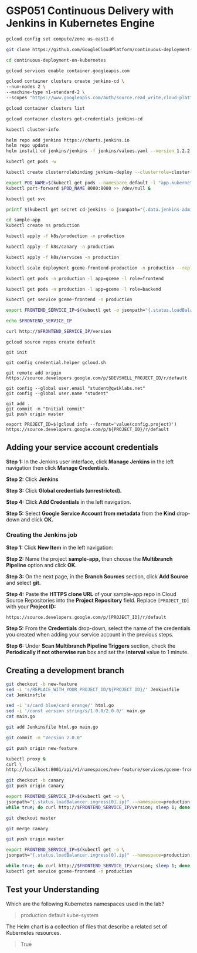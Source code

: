 # **GSP051** Continuous Delivery with Jenkins in Kubernetes Engine


```bash
gcloud config set compute/zone us-east1-d

git clone https://github.com/GoogleCloudPlatform/continuous-deployment-on-kubernetes.git

cd continuous-deployment-on-kubernetes

gcloud services enable container.googleapis.com

gcloud container clusters create jenkins-cd \
--num-nodes 2 \
--machine-type n1-standard-2 \
--scopes "https://www.googleapis.com/auth/source.read_write,cloud-platform"

```

```bash
gcloud container clusters list

gcloud container clusters get-credentials jenkins-cd

kubectl cluster-info

helm repo add jenkins https://charts.jenkins.io
helm repo update
helm install cd jenkins/jenkins -f jenkins/values.yaml --version 1.2.2 --wait

kubectl get pods -w

```

```bash
kubectl create clusterrolebinding jenkins-deploy --clusterrole=cluster-admin --serviceaccount=default:cd-jenkins

export POD_NAME=$(kubectl get pods --namespace default -l "app.kubernetes.io/component=jenkins-master" -l "app.kubernetes.io/instance=cd" -o jsonpath="{.items[0].metadata.name}")
kubectl port-forward $POD_NAME 8080:8080 >> /dev/null &

kubectl get svc

printf $(kubectl get secret cd-jenkins -o jsonpath="{.data.jenkins-admin-password}" | base64 --decode);echo
```

```bash
cd sample-app
kubectl create ns production

kubectl apply -f k8s/production -n production

kubectl apply -f k8s/canary -n production

kubectl apply -f k8s/services -n production
```

```bash
kubectl scale deployment gceme-frontend-production -n production --replicas 4

kubectl get pods -n production -l app=gceme -l role=frontend

kubectl get pods -n production -l app=gceme -l role=backend

kubectl get service gceme-frontend -n production

export FRONTEND_SERVICE_IP=$(kubectl get -o jsonpath="{.status.loadBalancer.ingress[0].ip}" --namespace=production services gceme-frontend)

echo $FRONTEND_SERVICE_IP

curl http://$FRONTEND_SERVICE_IP/version
```

```
gcloud source repos create default

git init

git config credential.helper gcloud.sh

git remote add origin https://source.developers.google.com/p/$DEVSHELL_PROJECT_ID/r/default

git config --global user.email "student@qwiklabs.net"
git config --global user.name "student"

git add .
git commit -m "Initial commit"
git push origin master

export PROJECT_ID=$(gcloud info --format='value(config.project)')
https://source.developers.google.com/p/${PROJECT_ID}/r/default
```

## Adding your service account credentials

**Step 1:** In the Jenkins user interface, click **Manage Jenkins** in the left navigation then click **Manage Credentials.**

**Step 2:** Click **Jenkins**

**Step 3:** Click **Global credentials (unrestricted).**

**Step 4:** Click **Add Credentials** in the left navigation.

**Step 5:** Select **Google Service Account from metadata** from the **Kind** drop-down and click **OK.**

### Creating the Jenkins job

**Step 1:** Click **New Item** in the left navigation:

**Step 2:** Name the project **sample-app,** then choose the **Multibranch Pipeline** option and click **OK.**

**Step 3:** On the next page, in the **Branch Sources** section, click **Add Source** and select **git.**

**Step 4:** Paste the **HTTPS clone URL** of your sample-app repo in Cloud Source Repositories into the **Project Repository** field. Replace `[PROJECT_ID]` with your **Project ID:**

```
https://source.developers.google.com/p/[PROJECT_ID]/r/default
```

**Step 5:** From the **Credentials** drop-down, select the name of the credentials you created when adding your service account in the previous steps.


**Step 6:** Under **Scan Multibranch Pipeline Triggers** section, check the **Periodically if not otherwise run** box and set the **Interval** value to 1 minute.

## Creating a development branch

```bash
git checkout -b new-feature
sed -i 's/REPLACE_WITH_YOUR_PROJECT_ID/${PROJECT_ID}/' Jenkinsfile
cat Jenkinsfile

sed -i 's/card blue/card orange/' html.go
sed -i '/const version string/s/1.0.0/2.0.0/' main.go
cat main.go

git add Jenkinsfile html.go main.go

git commit -m "Version 2.0.0"

git push origin new-feature
```

```bash
kubectl proxy &
curl \
http://localhost:8001/api/v1/namespaces/new-feature/services/gceme-frontend:80/proxy/version

git checkout -b canary
git push origin canary

export FRONTEND_SERVICE_IP=$(kubectl get -o \
jsonpath="{.status.loadBalancer.ingress[0].ip}" --namespace=production services gceme-frontend)
while true; do curl http://$FRONTEND_SERVICE_IP/version; sleep 1; done
```

```bash
git checkout master

git merge canary

git push origin master

export FRONTEND_SERVICE_IP=$(kubectl get -o \
jsonpath="{.status.loadBalancer.ingress[0].ip}" --namespace=production services gceme-frontend)

while true; do curl http://$FRONTEND_SERVICE_IP/version; sleep 1; done
kubectl get service gceme-frontend -n production
```

## Test your Understanding

Which are the following Kubernetes namespaces used in the lab?

> production
> default
> kube-system

The Helm chart is a collection of files that describe a related set of Kubernetes resources.

> True